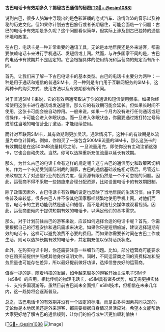**古巴电话卡有效期多久？揭秘古巴通信的秘密[[TG💪+ @esim1088](https://t.me/s/esim1088)]**

说到古巴，很多人脑海中浮现出的是色彩斑斓的老式汽车、热情洋溢的音乐以及神秘的历史文化。但如果你计划去古巴旅行或者长期居住，可能会面临一个问题：古巴的电话卡有效期是多久呢？这个问题看似简单，但实际上涉及到古巴独特的通信环境和政策。

在古巴，电话卡是一种非常重要的通讯工具。无论是本地居民还是外来游客，都需要依赖电话卡来进行手机通话、发短信或上网。然而，与许多国家不同的是，古巴的电话卡有效期并不是固定的。它会根据具体的使用情况和运营商的规定而有所不同。

首先，让我们来了解一下古巴电话卡的基本类型。古巴的电话卡主要分为两种：一种是用于通话和短信的普通SIM卡，另一种则是专门用于互联网服务的SIM卡。这两种卡的购买方式、使用方法以及有效期都有所不同。

对于普通SIM卡来说，它的有效期通常取决于你的通话和短信使用频率。如果你经常使用这张卡进行通话或发送短信，那么它的有效期可能会延长。但如果长时间不使用，这张卡可能会被自动停用。一般来说，如果一个月内没有进行任何通话或短信操作，卡可能会进入休眠状态。而一旦进入休眠状态，你需要通过拨打特定号码或前往当地的电信营业厅激活，才能继续使用。

而针对互联网SIM卡，其有效期则更加灵活。通常情况下，这种卡的有效期是以流量为单位计算的。例如，你购买了一张包含500MB流量的SIM卡，那么这张卡的有效期就是在这500MB流量耗尽之前。一旦流量用完，即使你没有主动注销这张卡，它也会自动失效。当然，你可以选择重新充值流量以延长有效期。

那么，为什么古巴的电话卡会有这样的规定呢？这与古巴的通信历史和政策密切相关。作为一个长期受到国际制裁的国家，古巴的通信基础设施相对落后。尽管近年来政府加大了对通信行业的投资力度，但资源有限仍然是一个不可忽视的问题。因此，运营商不得不采取一些措施来合理分配资源，比如设置电话卡的有效期限制。

除了政策因素外，古巴电话卡有效期的设定也反映了当地居民的生活习惯。由于网络普及率较低，很多古巴人并不像其他国家那样频繁地使用手机上网。对他们而言，电话卡的主要功能仍然是通话和短信，而不是浏览社交媒体或观看视频。因此，运营商更倾向于提供短期有效的电话卡，以满足他们的基本需求。

那么，对于计划前往古巴的游客来说，应该如何选择合适的电话卡呢？首先，你需要根据自己的行程安排和通讯需求来决定。如果你只是短期旅游，建议选择短期有效的电话卡，这样可以避免浪费不必要的费用。而如果你需要长时间在古巴工作或生活，则可以选择长期有效的电话卡，并定期充值以保持活跃状态。

此外，在购买电话卡时，你还需要注意一些细节问题。比如，部分运营商可能要求你在购买前提供护照或其他身份证明文件。同时，不同运营商之间的资费标准和服务质量也可能存在差异，所以最好提前做好功课，选择信誉良好的运营商。

值得一提的是，随着科技的发展，如今越来越多的游客开始关注电子SIM卡（eSIM）的应用。相比传统的物理电话卡，eSIM具有诸多优势，如无需更换实体卡、支持多国漫游等。虽然目前古巴尚未全面推广eSIM技术，但相信在未来几年内，这一趋势将会逐渐普及。

总之，古巴电话卡的有效期并没有一个固定的标准，而是由多种因素共同决定的。无论你是本地居民还是外来游客，都需要根据自身情况灵活应对。希望本文能帮助大家更好地了解古巴的通信规则，让你们的旅行或生活更加顺利愉快！

[[TG💪+ @esim1088](https://t.me/s/esim1088) ![Image](https://i.postimg.cc/4NQfJmqS/Snipaste-2025-05-13-00-14-12.png)]